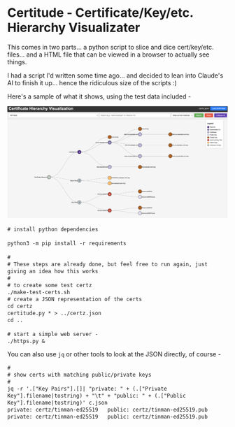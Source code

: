 
Certitude - Certificate/Key/etc. Hierarchy Visualizater
======

This comes in two parts... a python script to slice and dice cert/key/etc. files... and a HTML file
that can be viewed in a browser to actually see things.

I had a script I'd written some time ago... and decided to lean into Claude's AI to finish it up...
hence the ridiculous size of the scripts :)

Here's a sample of what it shows, using the test data included -

<img src="certitude-basic.png">


    # install python dependencies

    python3 -m pip install -r requirements

    #
    # These steps are already done, but feel free to run again, just giving an idea how this works
    #
    # to create some test certz
    ./make-test-certs.sh
    # create a JSON representation of the certs
    cd certz
    certitude.py * > ../certz.json
    cd ..

    # start a simple web server -
    ./https.py &

You can also use `jq` or other tools to look at the JSON directly, of course -

    #
    # show certs with matching public/private keys
    #
    jq -r '.["Key Pairs"].[]| "private: " + (.["Private Key"].filename|tostring) + "\t" + "public: " + (.["Public Key"].filename|tostring)' c.json
    private: certz/tinman-ed25519   public: certz/tinman-ed25519.pub
    private: certz/tinman-ed25519   public: certz/tinman-ed25519.pub




